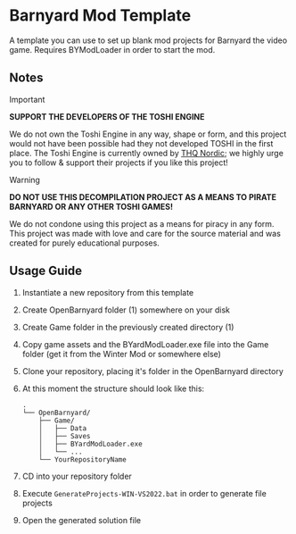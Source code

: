 ﻿# Barnyard Mod Template

A template you can use to set up blank mod projects for Barnyard the video game.
Requires BYModLoader in order to start the mod.

## Notes

> [!IMPORTANT]
> **SUPPORT THE DEVELOPERS OF THE TOSHI ENGINE**
> 
> We do not own the Toshi Engine in any way, shape or form, and this project would not have been possible had they not developed TOSHI in the first place. The Toshi Engine is currently owned by [THQ Nordic](https://www.thqnordic.com); we highly urge you to follow & support their projects if you like this project!

> [!WARNING]
> **DO NOT USE THIS DECOMPILATION PROJECT AS A MEANS TO PIRATE BARNYARD OR ANY OTHER TOSHI GAMES!**
> 
> We do not condone using this project as a means for piracy in any form. This project was made with love and care for the source material and was created for purely educational purposes. 

## Usage Guide

1. Instantiate a new repository from this template
2. Create OpenBarnyard folder (1) somewhere on your disk
3. Create Game folder in the previously created directory (1)
4. Copy game assets and the BYardModLoader.exe file into the Game folder (get it from the Winter Mod or somewhere else)
5. Clone your repository, placing it's folder in the OpenBarnyard directory
6. At this moment the structure should look like this:

    ```
    .
    └── OpenBarnyard/
        ├── Game/
        │   ├── Data
        │   ├── Saves
        │   ├── BYardModLoader.exe
        │   └── ...
        └── YourRepositoryName
    ```
7. CD into your repository folder
8. Execute `GenerateProjects-WIN-VS2022.bat` in order to generate file projects
9. Open the generated solution file
